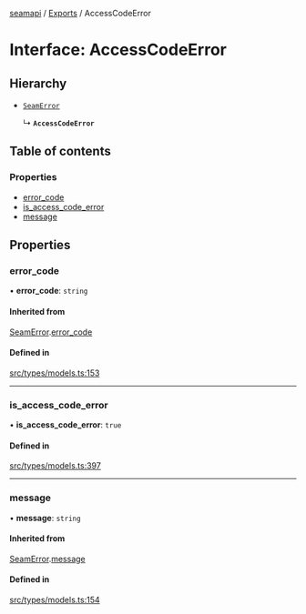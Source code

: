 [seamapi](../README.md) / [Exports](../modules.md) / AccessCodeError

# Interface: AccessCodeError

## Hierarchy

- [`SeamError`](SeamError.md)

  ↳ **`AccessCodeError`**

## Table of contents

### Properties

- [error\_code](AccessCodeError.md#error_code)
- [is\_access\_code\_error](AccessCodeError.md#is_access_code_error)
- [message](AccessCodeError.md#message)

## Properties

### error\_code

• **error\_code**: `string`

#### Inherited from

[SeamError](SeamError.md).[error_code](SeamError.md#error_code)

#### Defined in

[src/types/models.ts:153](https://github.com/seamapi/javascript/blob/main/src/types/models.ts#L153)

___

### is\_access\_code\_error

• **is\_access\_code\_error**: ``true``

#### Defined in

[src/types/models.ts:397](https://github.com/seamapi/javascript/blob/main/src/types/models.ts#L397)

___

### message

• **message**: `string`

#### Inherited from

[SeamError](SeamError.md).[message](SeamError.md#message)

#### Defined in

[src/types/models.ts:154](https://github.com/seamapi/javascript/blob/main/src/types/models.ts#L154)
